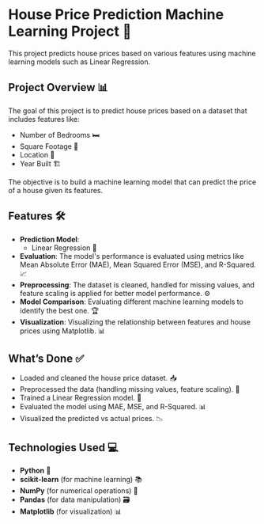 # House Price Prediction Machine Learning Project 🏡

This project predicts house prices based on various features using machine learning models such as Linear Regression.

## Project Overview 📊

The goal of this project is to predict house prices based on a dataset that includes features like:
- Number of Bedrooms 🛏️
- Square Footage 📐
- Location 📍
- Year Built 🏗️

The objective is to build a machine learning model that can predict the price of a house given its features.

## Features 🛠️

- **Prediction Model**:
  - Linear Regression 🧮
- **Evaluation**: The model's performance is evaluated using metrics like Mean Absolute Error (MAE), Mean Squared Error (MSE), and R-Squared. 📈
- **Preprocessing**: The dataset is cleaned, handled for missing values, and feature scaling is applied for better model performance. ⚙️
- **Model Comparison**: Evaluating different machine learning models to identify the best one. 🏆
- **Visualization**: Visualizing the relationship between features and house prices using Matplotlib. 📊

## What’s Done ✅

- Loaded and cleaned the house price dataset. 📥
- Preprocessed the data (handling missing values, feature scaling). 🔄
- Trained a Linear Regression model. 🤖
- Evaluated the model using MAE, MSE, and R-Squared. 📊
- Visualized the predicted vs actual prices. 📉

## Technologies Used 💻

- **Python** 🐍
- **scikit-learn** (for machine learning) 📚
- **NumPy** (for numerical operations) 🔢
- **Pandas** (for data manipulation) 🗃️
- **Matplotlib** (for visualization) 📊
